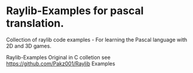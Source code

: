 # Raylib-Examples for pascal translation.
Collection of raylib code examples - For learning the Pascal language with 2D and 3D games.

Raylib-Examples Original in C colletion see https://github.com/Pakz001/Raylib Examples
